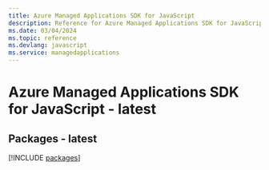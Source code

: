 ```yaml
---
title: Azure Managed Applications SDK for JavaScript
description: Reference for Azure Managed Applications SDK for JavaScript
ms.date: 03/04/2024
ms.topic: reference
ms.devlang: javascript
ms.service: managedapplications
---
```

# Azure Managed Applications SDK for JavaScript - latest
## Packages - latest
[!INCLUDE [packages](managed-applications-index.md)]